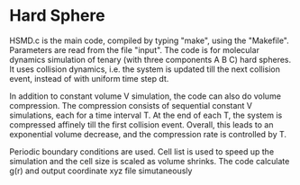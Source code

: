# Hard Sphere

HSMD.c is the main code,
compiled by typing "make", using the "Makefile".
Parameters are read from the file "input".
The code is for molecular dynamics simulation of tenary (with three components A B C) hard spheres.
It uses collision dynamics, i.e. the system is updated till the next collision event, instead of with uniform time step dt.

In addition to constant volume V simulation, the code can also do volume compression. 
The compression consists of sequential constant V simulations, each for a time interval T. 
At the end of each T, the system is compressed affinely till the first collision event. 
Overall, this leads to an exponential volume decrease, and the compression rate is controlled by T.

Periodic boundary conditions are used.
Cell list is used to speed up the simulation and the cell size is scaled as volume shrinks.
The code calculate g(r) and output coordinate xyz file simutaneously 
